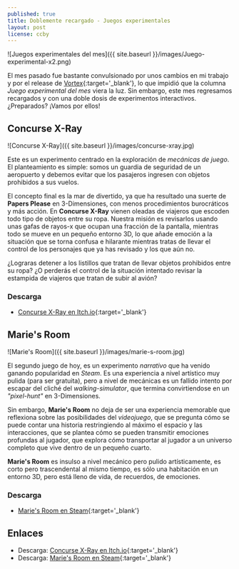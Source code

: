 ```yaml
---
published: true
title: Doblemente recargado - Juegos experimentales
layout: post
license: ccby
---
```


![Juegos experimentales del mes]({{ site.baseurl }}/images/Juego-experimental-x2.png)

El mes pasado fue bastante convulsionado por unos cambios en mi trabajo y por el release de [Vortex](https://github.com/equilaterus/Vortex){:target='_blank'}, lo que impidió que la columna *Juego experimental del mes* viera la luz. Sin embargo, este mes regresamos recargados y con una doble dosis de experimentos interactivos. ¿Preparados? ¡Vamos por ellos!

<!--more-->

## Concurse X-Ray

![Concurse X-Ray]({{ site.baseurl }}/images/concurse-xray.jpg)

Este es un experimento centrado en la exploración de *mecánicas de juego*. El planteamiento es simple: somos un guardia de seguridad de un aeropuerto y debemos evitar que los pasajeros ingresen con objetos prohibidos a sus vuelos.

El concepto final es la mar de divertido, ya que ha resultado una suerte de **Papers Please** en 3-Dimensiones, con menos procedimientos burocráticos y más acción. En **Concurse X-Ray** vienen oleadas de viajeros que escoden todo tipo de objetos entre su ropa. Nuestra misión es revisarlos usando unas gafas de rayos-x que ocupan una fracción de la pantalla, mientras todo se mueve en un pequeño entorno 3D, lo que añade emoción a la situación que se torna confusa e hilarante mientras tratas de llevar el control de los personajes que ya has revisado y los que aún no.

¿Lograras detener a los listillos que tratan de llevar objetos prohibidos entre su ropa? ¿O perderás el control de la situación intentado revisar la estampida de viajeros que tratan de subir al avión?

### Descarga

* [Concurse X-Ray en Itch.io](https://andyman404.itch.io/concourse-x-ray){:target='_blank'}

## Marie's Room

![Marie's Room]({{ site.baseurl }}/images/marie-s-room.jpg)

El segundo juego de hoy, es un experimento *narrativo* que ha venido ganando popularidad en *Steam*. Es una experiencia a nivel artístico muy pulida (para ser gratuita), pero a nivel de mecánicas es un fallido intento por escapar del cliché del *walking-simulator*, que termina convirtiendose en un *"pixel-hunt"* en 3-Dimensiones.

Sin embargo, **Marie's Room** no deja de ser una experiencia memorable que reflexiona sobre las posibilidades del *videojuego*, que se pregunta cómo se puede contar una historia restringiendo al máximo el espacio y las interacciones, que se plantea cómo se pueden transmitir emociones profundas al jugador, que explora cómo transportar al jugador a un universo completo que vive dentro de un pequeño cuarto.

**Marie's Room** es insulso a nivel mecánico pero pulido artísticamente, es corto pero trascendental al mismo tiempo, es sólo una habitación en un entorno 3D, pero está lleno de vida, de recuerdos, de emociones.

### Descarga

* [Marie's Room en Steam](https://store.steampowered.com/app/648390/Maries_Room/){:target='_blank'}

## Enlaces

* Descarga: [Concurse X-Ray en Itch.io](https://andyman404.itch.io/concourse-x-ray){:target='_blank'}
* Descarga: [Marie's Room en Steam](https://store.steampowered.com/app/648390/Maries_Room/){:target='_blank'}
